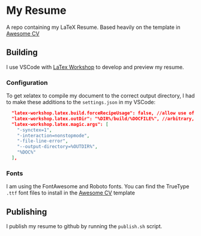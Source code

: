 # My Resume

A repo containing my LaTeX Resume. Based heavily on the template in [Awesome CV](https://github.com/posquit0/Awesome-CV)

## Building
I use VSCode with [LaTex Workshop](https://github.com/James-Yu/LaTeX-Workshop) to develop and preview my resume.

### Configuration
To get xelatex to compile my document to the correct output directory, I had to make these additions to the `settings.json` in my VSCode:

```json
  "latex-workshop.latex.build.forceRecipeUsage": false, //allow use of magic % !TEX comments in .tex files
  "latex-workshop.latex.outDir": "%DIR%/build/%DOCFILE%", //arbitrary, my preference
  "latex-workshop.latex.magic.args": [
    "-synctex=1",
    "-interaction=nonstopmode",
    "-file-line-error",
    "--output-directory=%OUTDIR%",
    "%DOC%"
  ],
```

### Fonts
I am using the FontAwesome and Roboto fonts. You can find the TrueType `.ttf` font files to install in the [Awesome CV](https://github.com/posquit0/Awesome-CV) template


## Publishing
I publish my resume to github by running the `publish.sh` script.